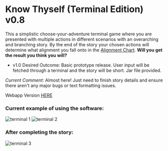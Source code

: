 # Know Thyself (Terminal Edition) v0.8

This a simplistic choose-your-adventure terminal game where you are presented with multiple actions in different scenarios with an overarching and branching story. 
By the end of the story your chosen actions will determine what alignment you fall onto in the [Alignment Chart](https://en.wikipedia.org/wiki/Alignment_(Dungeons_%26_Dragons)).
**Will you get the result you think you will?**

- v1.0 Desired Outcome:
Basic prototype release. User input will be fetched through a terminal and the story will be short. Jar file provided.

_Current Comment:_
Almost here! Just need to finish story details and ensure there aren't any major bugs or text formatting issues.

Webapp Version [HERE](https://github.com/sharktrexer/Know_Thyself)

### Current example of using the software:

![terminal 1](https://github.com/user-attachments/assets/e16caf2b-c6b7-4ea1-8e65-46649d4f7068)
![terminal 2](https://github.com/user-attachments/assets/4ae42631-749f-4d42-8555-dbc1ee33d170)
### After completing the story:
![terminal 3](https://github.com/user-attachments/assets/f1db5472-4729-4df9-9e61-301890bf8d57)
